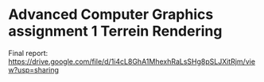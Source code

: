 # Advanced Computer Graphics assignment 1 Terrein Rendering

Final report: https://drive.google.com/file/d/1i4cL8GhA1MhexhRaLsSHg8pSLJXitRjm/view?usp=sharing
